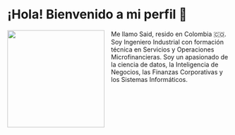 # ¡Hola! Bienvenido a mi perfil  👋

<p align="left">
  <img src="https://media0.giphy.com/media/v1.Y2lkPTc5MGI3NjExNGdnN293amZ6Z3d6OTE4NmxmOGgxdzkyMDAxamRieW5oajRxbmppOCZlcD12MV9pbnRlcm5hbF9naWZfYnlfaWQmY3Q9cw/Bx39JhLGMMikTef3Mw/giphy.gif" width="220" align="left" style="margin-right: 15px;">
</p>

Me llamo Said, resido en Colombia 🇨🇴. Soy Ingeniero Industrial con formación técnica en Servicios y Operaciones Microfinancieras. Soy un apasionado de la ciencia de datos, la Inteligencia de Negocios, las Finanzas Corporativas y los Sistemas Informáticos.

